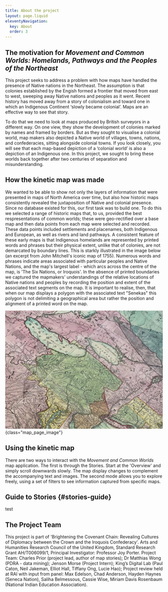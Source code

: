 ```yaml
---
title: About the project
layout: page.liquid
eleventyNavigation:
  key: About
  order: 3
---
```


## The motivation for *Movement and Common Worlds: Homelands, Pathways and the Peoples of the Northeast*

This project seeks to address a problem with how maps have handled the presence of Native nations in the Northeast. The assumption is that colonies established by the Engish formed a frontier that moved from east to west, sweeping away Native nations and peoples as it went. Recent history has moved away from a story of colonialism and toward one in which an Indigenous Continent ‘slowly became colonial’. Maps are an effective way to see that story.

To do that we need to look at maps produced by British surveyors in a different way. On one view, they show the development of colonies marked by names and framed by borders. But as they sought to visualise a colonial world, map makers also depicted a Native world of villages, towns, nations, and confederacies, sitting alongside colonial towns. If you look closely, you will see that each map-based depiction of a ‘colonial world’ is also a depiction of an Indigenous one. In this project, we sought to bring these worlds back together after two centuries of separation and misunderstanding.

## How the kinetic map was made
We wanted to be able to show not only the layers of information that were presented in maps of North America over time, but also how  historic maps consistently revealed the juxtaposition of Native and colonial presence. Since no database existed for this, our first task was to build one. To do this we selected a range of historic maps that, to us, provided the best respresentations of common worlds; these were geo-rectified over a base map and then data points from each map were selected and recorded. These data points included settlements and placenames, both Indigenous and European, as well as rivers and land pathways. A consistent feature of these early maps is that Indigenous homelands are represented by printed words and phrases but their physical extent, unlike that of colonies, are not demarcated by boundary lines. This is starkly illustrated in the image below (an excerpt from John Mitchell's iconic map of 1755). Numerous words and phrases indicate areas associated with particular peoples and Native Nations, and the map's largest label - which arcs across the centre of the map, is 'The Six Nations, or Iroquois'. In the absence of printed boundaries we captured the mapmakers' understandings of the relative locations of Native nations and peoples by recording the position and extent of the associated text segments on the map. It is important to realise, then, that when our map displays a polygon with the associated text "Senekas" this polygon is not delimiting a geographical area but rather the position and alignment of a printed word on the map.


![Detail from Mitchell 1755 map](../assets/img/about/Image_for_about_page.jpg){class="map_page_image"}

## Using the kinetic map
There are two ways to interact with the *Movement and Common Worlds* map application. The first is through the Stories. Start at the 'Overview' and simply scroll downwards slowly. The map display changes to complement the accompanying text and images. The second mode allows you to explore freely, using a set of filters to see information captured from specific maps. 

## Guide to Stories {#stories-guide}
test

## The Project Team

This project is part of 'Brightening the Covenant Chain: Revealing Cultures of Diplomacy between the Crown and the Iroquois Confederacy'. Arts and Humanities Research Council of the United Kingdom, Standard Research Grant AH/T006099/1, Principal Investigator: Professor Joy Porter. Project Team: Charles Prior (project lead, author of map stories); Dr Matthias Wong (PDRA - data mining); Jenson Morse (Project Intern); King’s Digital Lab (Paul Caton, Neil Jakeman, Elliot Hall, Tiffany Ong, Lucie Hao); Project review held at RAI with input from panel: Max Edelson, Chad Anderson, Hayden Haynes (Seneca Nation), Saliha Belmessous, Cassie Wise, Miriam Davis Rosenbaum (National Indian Education Association).
